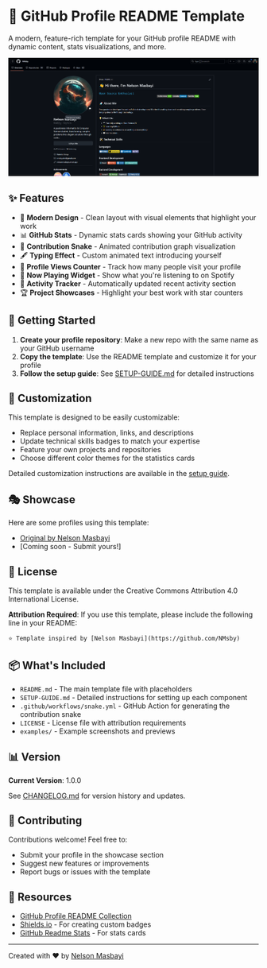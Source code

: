 # 🌟 GitHub Profile README Template

A modern, feature-rich template for your GitHub profile README with dynamic content, stats visualizations, and more.

![Template Preview](examples/preview.png)

## ✨ Features

- 🎨 **Modern Design** - Clean layout with visual elements that highlight your work
- 📊 **GitHub Stats** - Dynamic stats cards showing your GitHub activity
- 🐍 **Contribution Snake** - Animated contribution graph visualization
- 🖋️ **Typing Effect** - Custom animated text introducing yourself
- 🔢 **Profile Views Counter** - Track how many people visit your profile
- 🎵 **Now Playing Widget** - Show what you're listening to on Spotify
- 📱 **Activity Tracker** - Automatically updated recent activity section
- 🏆 **Project Showcases** - Highlight your best work with star counters

## 🚀 Getting Started

1. **Create your profile repository**: Make a new repo with the same name as your GitHub username
2. **Copy the template**: Use the README template and customize it for your profile
3. **Follow the setup guide**: See [SETUP-GUIDE.md](SETUP-GUIDE.md) for detailed instructions

## 📝 Customization

This template is designed to be easily customizable:

- Replace personal information, links, and descriptions
- Update technical skills badges to match your expertise
- Feature your own projects and repositories
- Choose different color themes for the statistics cards

Detailed customization instructions are available in the [setup guide](SETUP-GUIDE.md).

## 🎭 Showcase

Here are some profiles using this template:

- [Original by Nelson Masbayi](https://github.com/NMsby)
- [Coming soon - Submit yours!]

## 📜 License

This template is available under the Creative Commons Attribution 4.0 International License.

**Attribution Required**: If you use this template, please include the following line in your README:

```
⭐️ Template inspired by [Nelson Masbayi](https://github.com/NMsby)
```

## 📦 What's Included

- `README.md` - The main template file with placeholders
- `SETUP-GUIDE.md` - Detailed instructions for setting up each component
- `.github/workflows/snake.yml` - GitHub Action for generating the contribution snake
- `LICENSE` - License file with attribution requirements
- `examples/` - Example screenshots and previews

## 📊 Version

**Current Version**: 1.0.0

See [CHANGELOG.md](CHANGELOG.md) for version history and updates.

## 🤝 Contributing

Contributions welcome! Feel free to:
- Submit your profile in the showcase section
- Suggest new features or improvements
- Report bugs or issues with the template

## 🔗 Resources

- [GitHub Profile README Collection](https://github.com/abhisheknaiidu/awesome-github-profile-readme)
- [Shields.io](https://shields.io/) - For creating custom badges
- [GitHub Readme Stats](https://github.com/anuraghazra/github-readme-stats) - For stats cards

---

Created with ❤️ by [Nelson Masbayi](https://github.com/NMsby)
